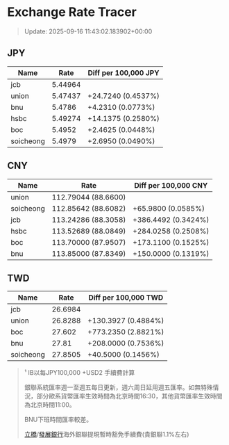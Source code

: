 # Exchange Rate Tracer

> Update: 2025-09-16 11:43:02.183902+00:00

## JPY

| Name      |    Rate | Diff per 100,000 JPY   |
|-----------|---------|------------------------|
| jcb       | 5.44964 |                        |
| union     | 5.47437 | +24.7240 (0.4537%)     |
| bnu       | 5.4786  | +4.2310 (0.0773%)      |
| hsbc      | 5.49274 | +14.1375 (0.2580%)     |
| boc       | 5.4952  | +2.4625 (0.0448%)      |
| soicheong | 5.4979  | +2.6950 (0.0490%)      |

## CNY

| Name      | Rate                | Diff per 100,000 CNY   |
|-----------|---------------------|------------------------|
| union     | 112.79044	(88.6600) |                        |
| soicheong | 112.85642	(88.6082) | +65.9800 (0.0585%)     |
| jcb       | 113.24286	(88.3058) | +386.4492 (0.3424%)    |
| hsbc      | 113.52689	(88.0849) | +284.0258 (0.2508%)    |
| boc       | 113.70000	(87.9507) | +173.1100 (0.1525%)    |
| bnu       | 113.85000	(87.8349) | +150.0000 (0.1319%)    |

## TWD

| Name      |    Rate | Diff per 100,000 TWD   |
|-----------|---------|------------------------|
| jcb       | 26.6984 |                        |
| union     | 26.8288 | +130.3927 (0.4884%)    |
| boc       | 27.602  | +773.2350 (2.8821%)    |
| bnu       | 27.81   | +208.0000 (0.7536%)    |
| soicheong | 27.8505 | +40.5000 (0.1456%)     |


> ¹ IB以每JPY100,000 +USD2 手續費計算
>
> 銀聯系統匯率週一至週五每日更新，週六周日延用週五匯率。如無特殊情況，部分歐系貨幣匯率生效時間為北京時間16:30，其他貨幣匯率生效時間為北京時間11:00。
>
> BNU下班時間匯率較差。
>
> [立橋](https://www.wlbank.com.mo/uploads/ueditor/file/20181211/1544536513900230.pdf)/[發展銀行](https://www.mdb.com.mo/Service_Charges_20230728.pdf)海外銀聯提現暫時豁免手續費(貴銀聯1.1%左右)

